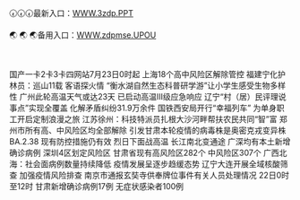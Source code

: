 <p>
	🕢🕢🕢最新入口：<a href="http://www.baidu.com/link?url=6MA2SWnO3Raqke39an_0PUxosM6ZrUGzi1BN9tNnlPW&wd">WWW.3zdp.PPT</a> 
	<p>
		🌏
🌏
🌏备用入口：<a href="http://www.baidu.com/link?url=6MA2SWnO3Raqke39an_0PUxosM6ZrUGzi1BN9tNnlPW&wd">WWW.zdpmse.UPOU</a> 
	</p>
	<p>
		<br />
	</p>
	<p>
		国产一卡2卡3卡四网站7月23日0时起 上海18个高中风险区解除管控
福建宁化护林员：巡山11载 客语探火情
“衡水湖自然生态科普研学游”让小学生感受生物多样性
广州此轮高温天气或达23天 已启动高温Ⅲ级应急响应
辽宁“村（居）民评理说事点”实现全覆盖 化解矛盾纠纷31.9万余件
国铁西安局开行“幸福列车” 为单身职工开启定制浪漫之旅
江苏徐州：科技特派员扎根大沙河畔帮扶农民共同“智”富
郑州市所有高、中风险区均全部解除
引发甘肃本轮疫情的病毒株是奥密克戎变异株BA.2.38 现有防控措施仍有效
烈日下面战高温 长江南北变通途
广深均有本土新增确诊病例 深圳4区划定风险区
甘肃省现有高风险区282个 中风险区307个
广西北海：社会面病例数量持续降低 疫情发展呈逐步趋缓态势
辽宁大连开展全域核酸筛查 加强疫情风险排查
南京市通报玄奘寺供奉牌位事件有关人员处理情况
22日0时至12时 甘肃新增确诊病例17例 无症状感染者100例
	</p>
